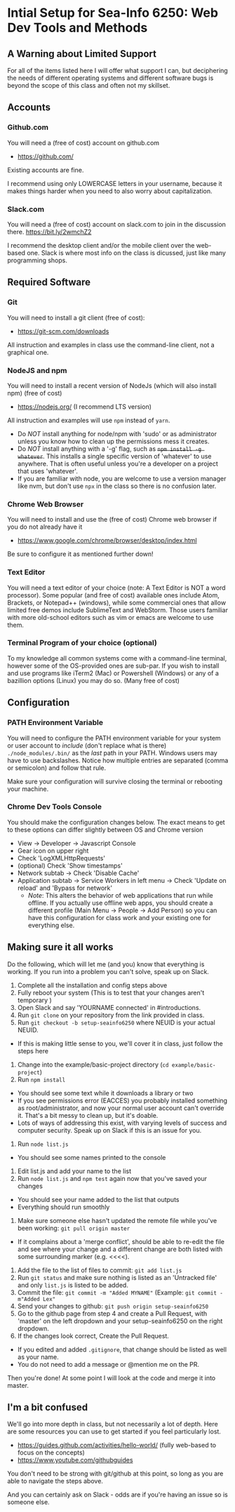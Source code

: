 # Intial Setup for Sea-Info 6250: Web Dev Tools and Methods

## A Warning about Limited Support

For all of the items listed here I will offer what support I can, but deciphering the needs of different operating systems and different software bugs is beyond the scope of this class and often not my skillset.  

## Accounts
### Github.com
You will need a (free of cost) account on github.com
* https://github.com/

Existing accounts are fine.

I recommend using only LOWERCASE letters in your username, because it makes things harder when you need to also worry about capitalization.

### Slack.com
You will need a (free of cost) account on slack.com to join in the discussion there.
https://bit.ly/2wmchZ2

I recommend the desktop client and/or the mobile client over the web-based one.  Slack is where most info on the class is dicussed, just like many programming shops.

## Required Software
### Git
You will need to install a git client (free of cost):
* https://git-scm.com/downloads

All instruction and examples in class use the command-line client, not a graphical one.

### NodeJS and npm
You will need to install a recent version of NodeJs (which will also install npm) (free of cost)
* https://nodejs.org/   (I recommend LTS version)

All instruction and examples will use `npm` instead of `yarn`.

- Do *NOT* install anything for node/npm with 'sudo' or as administrator unless you know how to clean up the permissions mess it creates.
- Do *NOT* install anything with a '-g' flag, such as ~~`npm install -g whatever`~~.  This installs a single specific version of 'whatever' to use anywhere.  That is often useful unless you're a developer on a project that uses 'whatever'.  
- If you are familiar with node, you are welcome to use a version manager like nvm, but don't use `npx` in the class so there is no confusion later.

### Chrome Web Browser
You will need to install and use the (free of cost) Chrome web browser if you do not already have it
* https://www.google.com/chrome/browser/desktop/index.html

Be sure to configure it as mentioned further down!

### Text Editor
You will need a text editor of your choice (note: A Text Editor is NOT a word processor).  Some popular (and free of cost) available ones include Atom, Brackets, or Notepad++ (windows), while some commercial ones that allow limited free demos include SublimeText and WebStorm.  Those users familiar with more old-school editors such as vim or emacs are welcome to use them.

### Terminal Program of your choice (optional)
To my knowledge all common systems come with a command-line terminal, however some of the OS-provided ones are sub-par.  If you wish to install and use programs like iTerm2 (Mac) or Powershell (Windows) or any of a bazillion options (Linux) you may do so.  (Many free of cost)

## Configuration

### PATH Environment Variable

You will need to configure the PATH environment variable for your system or user account to _include_ (don't replace what is there) `./node_modules/.bin/` as the *last* path in your PATH.  Windows users may have to use backslashes. Notice how multiple entries are separated (comma or semicolon) and follow that rule.

Make sure your configuration will survive closing the terminal or rebooting your machine.

### Chrome Dev Tools Console

You should make the configuration changes below.  The exact means to get to these options can differ slightly between OS and Chrome version
* View -> Developer -> Javascript Console
* Gear icon on upper right
* Check 'LogXMLHttpRequests'
* (optional) Check 'Show timestamps'
* Network subtab -> Check 'Disable Cache'
* Application subtab -> Service Workers in left menu -> Check 'Update on reload' and 'Bypass for network'
  * _Note_: This alters the behavior of web applications that run while offline.  If you actually use offline web apps, you should create a different profile (Main Menu -> People -> Add Person) so you can have this configuration for class work and your existing one for everything else.

## Making sure it all works

Do the following, which will let me (and you) know that everything is working.  If you run into a problem you can't solve, speak up on Slack.

1. Complete all the installation and config steps above
1. Fully reboot your system (This is to test that your changes aren't temporary )
1. Open Slack and say 'YOURNAME connected' in #introductions.  
1. Run `git clone` on your repository from the link provided in class.
1. Run `git checkout -b setup-seainfo6250` where NEUID is your actual NEUID.
  * If this is making little sense to you, we'll cover it in class, just follow the steps here
1. Change into the example/basic-project directory (`cd example/basic-project`)
1. Run `npm install`
  * You should see some text while it downloads a library or two
  * If you see permissions error (EACCES) you probably installed something as root/administrator, and now your normal user account can't override it. That's a bit messy to clean up, but it's doable.
  * Lots of ways of addressing this exist, with varying levels of success and computer security.  Speak up on Slack if this is an issue for you.
1. Run `node list.js`
  * You should see some names printed to the console
1. Edit list.js and add your name to the list
1. Run `node list.js` and `npm test` again now that you've saved your changes
  * You should see your name added to the list that outputs
  * Everything should run smoothly
1. Make sure someone else hasn't updated the remote file while you've been working: `git pull origin master`
  * If it complains about a 'merge conflict', should be able to re-edit the file and see where your change and a different change are both listed with some surrounding marker (e.g. <<<<).  
1. Add the file to the list of files to commit: `git add list.js`
1. Run `git status` and make sure nothing is listed as an 'Untracked file' and only `list.js` is listed to be added.   
1. Commit the file: `git commit -m "Added MYNAME"` (Example: `git commit -m"Added Lex"`
1. Send your changes to github: `git push origin setup-seainfo6250` 
1. Go to the github page from step 4 and create a Pull Request, with 'master' on the left dropdown and your setup-seainfo6250 on the right dropdown.
1. If the changes look correct, Create the Pull Request.
  * If you edited and added `.gitignore`, that change should be listed as well as your name.
  * You do not need to add a message or @mention me on the PR.  

Then you're done! At some point I will look at the code and merge it into master.

## I'm a bit confused

We'll go into more depth in class, but not necessarily a lot of depth.  Here are some resources you can use to get started if you feel particularly lost.
* https://guides.github.com/activities/hello-world/ (fully web-based to focus on the concepts)
* https://www.youtube.com/githubguides

You don't need to be strong with git/github at this point, so long as you are able to navigate the steps above.

And you can certainly ask on Slack - odds are if you're having an issue so is someone else.
